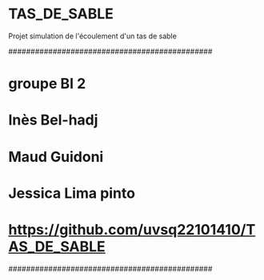 # TAS_DE_SABLE
Projet simulation de l'écoulement d'un tas de sable

##############################################
# groupe BI 2
# Inès Bel-hadj
# Maud Guidoni
# Jessica Lima pinto
# https://github.com/uvsq22101410/TAS_DE_SABLE
##############################################





